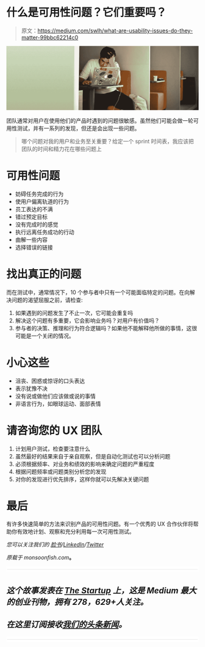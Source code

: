 # 什么是可用性问题？它们重要吗？

> 原文：<https://medium.com/swlh/what-are-usability-issues-do-they-matter-99bbc62214c0>

![](img/3dc600362442c1bc2854beb4e00d57fa.png)

团队通常对用户在使用他们的产品时遇到的问题很敏感。虽然他们可能会做一轮可用性测试，并有一系列的发现，但还是会出现一些问题。

> 哪个问题对我的用户和业务至关重要？给定一个 sprint 时间表，我应该把团队的时间和精力花在哪些问题上

# 可用性问题

*   妨碍任务完成的行为
*   使用户偏离轨道的行为
*   员工表达的不满
*   错过预定目标
*   没有完成时的感觉
*   执行远离任务成功的行动
*   曲解一些内容
*   选择错误的链接

# 找出真正的问题

而在测试中，通常情况下，10 个参与者中只有一个可能面临特定的问题。在向解决问题的渴望屈服之前，请检查:

1.  如果遇到的问题发生了不止一次，它可能会重复吗
2.  解决这个问题有多重要，它会影响业务吗？对用户有价值吗？
3.  参与者的决策、推理和行为符合逻辑吗？如果他不能解释他所做的事情，这很可能是一个关闭的情况。

# 小心这些

*   沮丧、困惑或惊讶的口头表达
*   表示犹豫不决
*   没有说或做他们应该做或说的事情
*   非语言行为，如眼球运动、面部表情

# 请咨询您的 UX 团队

1.  计划用户测试，检查要注意什么
2.  虽然最好的结果来自于亲自观察，但是自动化测试也可以分析问题
3.  必须根据频率、对业务和绩效的影响来确定问题的严重程度
4.  根据问题频率或问题类别分析您的发现
5.  对你的发现进行优先排序，这样你就可以先解决关键问题

# 最后

有许多快速简单的方法来识别产品的可用性问题。有一个优秀的 UX 合作伙伴将帮助你有效地计划、观察和充分利用每一次可用性测试。

*您可以关注我们的* [*脸书*](https://www.facebook.com/monsoonfish)*/*[*LinkedIn*](https://www.linkedin.com/company/13404751/)*/*[*Twitter*](https://twitter.com/monsoonfishy)

*原载于 monsoonfish.com*[](http://monsoonfish.com)**。**

*![](img/731acf26f5d44fdc58d99a6388fe935d.png)*

## *这个故事发表在 [The Startup](https://medium.com/swlh) 上，这是 Medium 最大的创业刊物，拥有 278，629+人关注。*

## *在这里订阅接收[我们的头条新闻](http://growthsupply.com/the-startup-newsletter/)。*

*![](img/731acf26f5d44fdc58d99a6388fe935d.png)*
